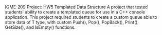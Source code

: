 IGME-209 Project: HW5 Templated Data Structure
A project that tested students' ability to create a templated queue for use in a C++ console application. This project required students to create a custom queue able to store data of T type, with custom Push(), Pop(), PopBack(), Print(), GetSize(), and IsEmpty() functions. 
